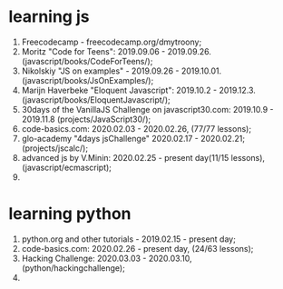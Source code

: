 # learning js
1. Freecodecamp - freecodecamp.org/dmytroony;
2. Moritz "Code for Teens": 2019.09.06 - 2019.09.26. (javascript/books/CodeForTeens/);
3. Nikolskiy "JS on examples" - 2019.09.26 - 2019.10.01. (javascript/books/JsOnExamples/);
4. Marijn Haverbeke "Eloquent Javascript": 2019.10.2 - 2019.12.3. (javascript/books/EloquentJavascript/);
5. 30days of the VanillaJS Challenge on javascript30.com: 2019.10.9 - 2019.11.8 (projects/JavaScript30/);
6. code-basics.com: 2020.02.03 - 2020.02.26, (77/77 lessons);
7. glo-academy "4days jsChallenge" 2020.02.17 - 2020.02.21; (projects/jscalc/);
8. advanced js by V.Minin: 2020.02.25 - present day(11/15 lessons), (javascript/ecmascript);
8. 

# learning python
1. python.org and other tutorials - 2019.02.15 - present day;
2. code-basics.com: 2020.02.26 - present day, (24/63 lessons);
3. Hacking Challenge: 2020.03.03 - 2020.03.10, (python/hackingchallenge);
4. 